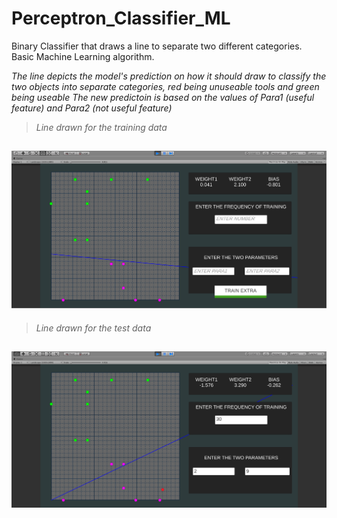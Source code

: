 # Perceptron_Classifier_ML

Binary Classifier that draws a line to separate two different categories. Basic Machine Learning algorithm.

*The line depicts the model's prediction on how it should draw to classify the two objects into separate categories, red being unuseable tools and green being useable*
*The new predictoin is based on the values of Para1 (useful feature) and Para2 (not useful feature)*

>*Line drawn for the training data*

![](Images/Training.png)
---
>*Line drawn for the test data*

![](Images/Prediction.png)
---
